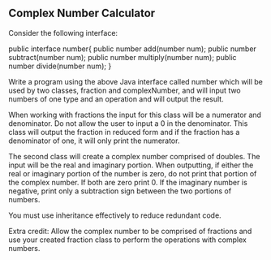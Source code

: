 ## Complex Number Calculator

Consider the following interface:

public interface number{
public number add(number num);
public number subtract(number num);
public number multiply(number num);
public number divide(number num);
}

Write a program using the above Java interface called number which will be used
by two classes, fraction and complexNumber, and will input two numbers of one
type and an operation and will output the result.

When working with fractions the input for this class will be a numerator and
denominator. Do not allow the user to input a 0 in the denominator. This class
will output the fraction in reduced form and if the fraction has a denominator of
one, it will only print the numerator.

The second class will create a complex number comprised of doubles. The input
will be the real and imaginary portion. When outputting, if either the real or
imaginary portion of the number is zero, do not print that portion of the complex
number. If both are zero print 0. If the imaginary number is negative, print only a
subtraction sign between the two portions of numbers.

You must use inheritance effectively to reduce redundant code.

Extra credit: Allow the complex number to be comprised of fractions and use
your created fraction class to perform the operations with complex numbers.

